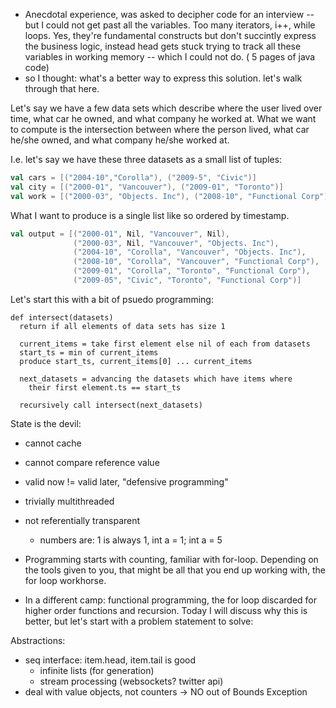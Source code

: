 - Anecdotal experience, was asked to decipher code for an interview -- but I
  could not get past all the variables. Too many iterators, i++, while loops.
  Yes, they're fundamental constructs but don't succintly express the business
  logic, instead head gets stuck trying to track all these variables in working
  memory -- which I could not do. ( 5 pages of java code)
- so I thought: what's a better way to express this solution. let's walk through
  that here.


Let's say we have a few data sets which describe where the user lived over time,
what car he owned, and what company he worked at. What we want to compute is the
intersection between where the person lived, what car he/she owned, and what
company he/she worked at.

I.e. let's say we have these three datasets as a small list of tuples:

```scala
val cars = [("2004-10","Corolla"), ("2009-5", "Civic")]
val city = [("2000-01", "Vancouver"), ("2009-01", "Toronto")]
val work = [("2000-03", "Objects. Inc"), ("2008-10", "Functional Corp")]
```

What I want to produce is a single list like so ordered by timestamp.
```scala
val output = [("2000-01", Nil, "Vancouver", Nil),
              ("2000-03", Nil, "Vancouver", "Objects. Inc"),
              ("2004-10", "Corolla", "Vancouver", "Objects. Inc"),
              ("2008-10", "Corolla", "Vancouver", "Functional Corp"),
              ("2009-01", "Corolla", "Toronto", "Functional Corp"),
              ("2009-05", "Civic", "Toronto", "Functional Corp")]
```

Let's start this with a bit of psuedo programming:

```
def intersect(datasets)
  return if all elements of data sets has size 1

  current_items = take first element else nil of each from datasets
  start_ts = min of current_items
  produce start_ts, current_items[0] ... current_items

  next_datasets = advancing the datasets which have items where
    their first element.ts == start_ts

  recursively call intersect(next_datasets)
```

State is the devil:
- cannot cache
- cannot compare reference value
- valid now != valid later, "defensive programming"
- trivially multithreaded
- not referentially transparent
  - numbers are: 1 is always 1, int a = 1; int a = 5



- Programming starts with counting, familiar with for-loop. Depending on the
  tools given to you, that might be all that you end up working with, the for
  loop workhorse.
- In a different camp: functional programming, the for loop discarded for higher
  order functions and recursion. Today I will discuss why this is better, but
  let's start with a problem statement to solve:


Abstractions:
- seq interface: item.head, item.tail is good
  - infinite lists (for generation)
  - stream processing (websockets? twitter api)
- deal with value objects, not counters -> NO out of Bounds Exception
